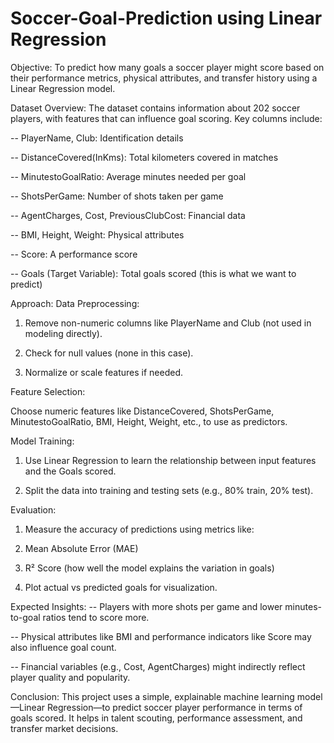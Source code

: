 # Soccer-Goal-Prediction using Linear Regression


Objective:
To predict how many goals a soccer player might score based on their performance metrics, physical attributes, and transfer history using a Linear Regression model.


Dataset Overview:
The dataset contains information about 202 soccer players, with features that can influence goal scoring. Key columns include:

-- PlayerName, Club: Identification details

-- DistanceCovered(InKms): Total kilometers covered in matches

-- MinutestoGoalRatio: Average minutes needed per goal

-- ShotsPerGame: Number of shots taken per game

-- AgentCharges, Cost, PreviousClubCost: Financial data

-- BMI, Height, Weight: Physical attributes

-- Score: A performance score

-- Goals (Target Variable): Total goals scored (this is what we want to predict)


Approach:
Data Preprocessing:

1. Remove non-numeric columns like PlayerName and Club (not used in modeling directly).

2. Check for null values (none in this case).

3. Normalize or scale features if needed.


Feature Selection:

Choose numeric features like DistanceCovered, ShotsPerGame, MinutestoGoalRatio, BMI, Height, Weight, etc., to use as predictors.


Model Training:

1. Use Linear Regression to learn the relationship between input features and the Goals scored.

2. Split the data into training and testing sets (e.g., 80% train, 20% test).


Evaluation:

1. Measure the accuracy of predictions using metrics like:

2. Mean Absolute Error (MAE)

3. R² Score (how well the model explains the variation in goals)

4. Plot actual vs predicted goals for visualization.



Expected Insights:
-- Players with more shots per game and lower minutes-to-goal ratios tend to score more.

-- Physical attributes like BMI and performance indicators like Score may also influence goal count.

-- Financial variables (e.g., Cost, AgentCharges) might indirectly reflect player quality and popularity.



Conclusion:
This project uses a simple, explainable machine learning model—Linear Regression—to predict soccer player performance in terms of goals scored. It helps in talent scouting, performance assessment, and transfer market decisions.
